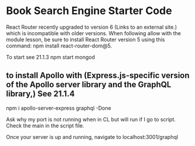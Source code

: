 # Book Search Engine Starter Code

React Router recently upgraded to version 6 (Links to an external site.) which is incompatible with older versions. When following allow with the module lesson, be sure to install React Router version 5 using this command: npm install react-router-dom@5.

To start see 21.1.3
npm start mongod

## to install Apollo with (Express.js-specific version of the Apollo server library and the GraphQL library,) See 21.1.4
npm i apollo-server-express graphql -Done 

Ask why my port is not running when in CL but will run if I go to script. Check the main in the script file. 

Once your server is up and running, navigate to localhost:3001/graphql